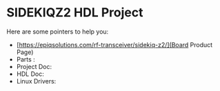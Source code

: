 # SIDEKIQZ2 HDL Project

Here are some pointers to help you:
  * [https://epiqsolutions.com/rf-transceiver/sidekiq-z2/](Board Product Page)
  * Parts : []()
  * Project Doc: 
  * HDL Doc: 
  * Linux Drivers:
